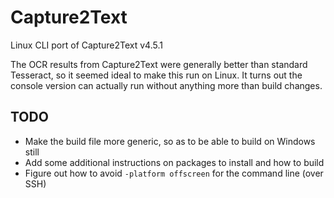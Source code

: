 # Capture2Text
Linux CLI port of Capture2Text v4.5.1

The OCR results from Capture2Text were generally better than standard Tesseract, so it seemed ideal to make this run on Linux. It turns out the console version can actually run without anything more than build changes.

## TODO
* Make the build file more generic, so as to be able to build on Windows still
* Add some additional instructions on packages to install and how to build
* Figure out how to avoid `-platform offscreen` for the command line (over SSH)
